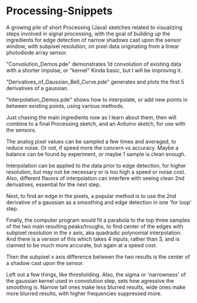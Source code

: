 # Processing-Snippets
A growing pile of short Processing (Java) sketches related to visualizing steps involved in signal processing, with the goal of building up the ingredients for edge detection of narrow shadows cast upon the sensor window, with subpixel resolution, on pixel data originating from a linear photodiode array sensor.

"Convolution_Demos.pde" demonstrates 1d convolution of existing data with a shorter impulse, or "kernel"
Kinda basic, but I will be improving it.

"Derivatives_of_Gaussian_Bell_Curve.pde" generates and plots the first 5 derivatives of a gaussian.

"Interpolation_Demos.pde" shows how to interpolate, or add new points in between existing points, using various methods.


Just chasing the main ingredients now as I learn about them, then will combine to a final Processing sketch, and an Arduino sketch, for use with the sensors.

The analog pixel values can be sampled a few times and averaged, to reduce noise. 
Or not, if speed more the concern vs accuracy. Maybe a balance can be found by experiment, or maybe 1 sample is clean enough.

Interpolation can be applied to the data prior to edge detection, for higher resolution, but may not be necessary or is too high a speed or noise cost. Also, different flavors of interpolation can interfere with seeing clean 2nd derivatives, essential for the next step.

Next, to find an edge in the pixels, a popular method is to use the 2nd derivative of a gaussian as a smoothing and edge detection in one 'for loop' step.  

Finally, the computer program would fit a parabola to the top three samples of the two main resulting peaks/troughs, to find center of the edges with subpixel resolution in the x axis, aka quadradic polynomial interpolation. And there is a version of this which takes 4 inputs, rather than 3, and is claimed to be much more accurate, but again at a speed cost.

Then the subpixel x axis difference between the two results is the center of a shadow cast upon the sensor.

Left out a few things, like thresholding. Also, the sigma or 'narrowness' of the gaussian kernel used in convolution step, sets how agressive the smoothing is. Narrow tall ones make less blurred results, wide ones make more blurred results, with higher frequencies suppressed more.
